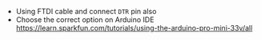 - Using FTDI cable and connect `DTR` pin also
- Choose the correct option on Arduino IDE
https://learn.sparkfun.com/tutorials/using-the-arduino-pro-mini-33v/all
